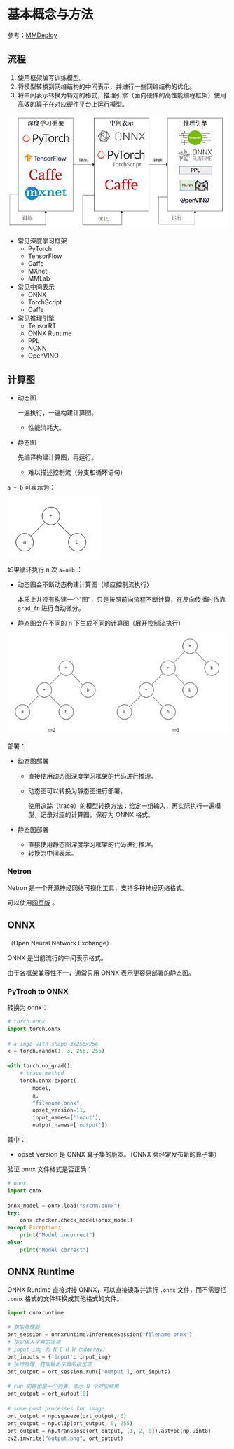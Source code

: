 # 基本概念与方法

参考：[MMDeploy](https://mmdeploy.readthedocs.io/zh_CN/latest/tutorial/01_introduction_to_model_deployment.html)

## 流程

1. 使用框架编写训练模型。
2. 将模型转换到网络结构的中间表示，并进行一些网络结构的优化。
3. 将中间表示转换为特定的格式，推理引擎（面向硬件的高性能编程框架）使用高效的算子在对应硬件平台上运行模型。

![image-20230906142727757](images/基本概念与方法/image-20230906142727757.png)

- 常见深度学习框架
	- PyTorch
	- TensorFlow
	- Caffe
	- MXnet
	- MMLab
- 常见中间表示
	- ONNX
	- TorchScript
	- Caffe
- 常见推理引擎
	- TensorRT
	- ONNX Runtime
	- PPL
	- NCNN
	- OpenVINO

## 计算图

- 动态图

	一遍执行，一遍构建计算图。

	- 性能消耗大。

- 静态图

	先编译构建计算图，再运行。

	- 难以描述控制流（分支和循环语句）

`a + b` 可表示为：

![image-20230906144941812](images/基本概念与方法/image-20230906144941812.png)

如果循环执行 n 次 `a=a+b` ：

- 动态图会不断动态构建计算图（顺应控制流执行）

	本质上并没有构建一个“图”，只是按照前向流程不断计算，在反向传播时依靠 `grad_fn` 进行自动微分。

- 静态图会在不同的 n 下生成不同的计算图（展开控制流执行）

![image-20230906145123540](images/基本概念与方法/image-20230906145123540.png)

部署：

- 动态图部署

	- 直接使用动态图深度学习框架的代码进行推理。

	- 动态图可以转换为静态图进行部署。

		使用追踪（trace）的模型转换方法：给定一组输入，再实际执行一遍模型，记录对应的计算图，保存为 ONNX 格式。

- 静态图部署

	- 直接使用静态图深度学习框架的代码进行推理。
	- 转换为中间表示。

### Netron

Netron 是一个开源神经网络可视化工具，支持多种神经网络格式。

可以使用[网页版](https://netron.app/) 。

## ONNX

（Open Neural Network Exchange）

ONNX 是当前流行的中间表示格式。

由于各框架兼容性不一，通常只用 ONNX 表示更容易部署的静态图。

### PyTroch to ONNX

转换为 onnx：

```python
# torch.onnx
import torch.onnx

# a imge with shape 3x256x256
x = torch.randn(1, 3, 256, 256)

with torch.no_grad():
    # trace method
    torch.onnx.export(
        model,
        x,
        "filename.onnx",
        opset_version=11,
        input_names=['input'],
        output_names=['output'])
```

其中：

- opset_version 是 ONNX 算子集的版本。（ONNX 会经常发布新的算子集）

验证 onnx 文件格式是否正确：

```python
# onnx
import onnx

onnx_model = onnx.load("srcnn.onnx")
try:
    onnx.checker.check_model(onnx_model)
except Exception:
    print("Model incorrect")
else:
    print("Model correct")
```

## ONNX Runtime

ONNX Runtime 直接对接 ONNX，可以直接读取并运行 `.onnx` 文件，而不需要把 `.onnx` 格式的文件转换成其他格式的文件。

```python
import onnxruntime

# 获取推理器
ort_session = onnxruntime.InferenceSession("filename.onnx")
# 指定输入字典的各项
# input_img 为 N C H W（ndarray）
ort_inputs = {'input': input_img}
# 执行推理，获取输出字典的指定项
ort_output = ort_session.run(['output'], ort_inputs)

# run 的输出是一个列表，表示 N 个对应结果
ort_output = ort_output[0]

# some post processes for image
ort_output = np.squeeze(ort_output, 0)
ort_output = np.clip(ort_output, 0, 255)
ort_output = np.transpose(ort_output, [1, 2, 0]).astype(np.uint8)
cv2.imwrite("output.png", ort_output)
```

